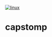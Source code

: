 [![linux](https://github.com/ikonopistsev/capstomp/workflows/linux/badge.svg)](https://github.com/ikonopistsev/capstomp/actions?query=workflow%3Alinux)

# capstomp